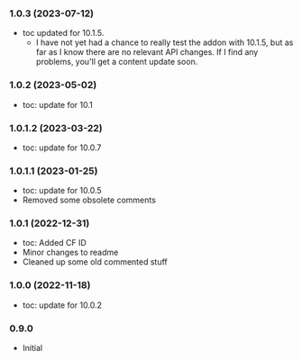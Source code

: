 ### 1.0.3 (2023-07-12)
- toc updated for 10.1.5.
  - I have not yet had a chance to really test the addon with 10.1.5, but as far as I know there are no relevant API changes. If I find any problems, you'll get a content update soon.

### 1.0.2 (2023-05-02)
- toc: update for 10.1

### 1.0.1.2 (2023-03-22)
- toc: update for 10.0.7

### 1.0.1.1 (2023-01-25)
- toc: update for 10.0.5
- Removed some obsolete comments

### 1.0.1 (2022-12-31)
- toc: Added CF ID 
- Minor changes to readme
- Cleaned up some old commented stuff

### 1.0.0 (2022-11-18)
- toc: update for 10.0.2

### 0.9.0
- Initial

